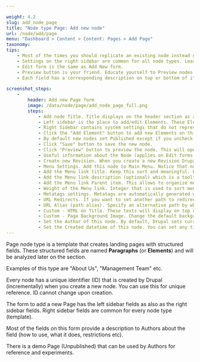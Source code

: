 ```yaml
---

weight: 4.2
slug: add_node_page
title: "Node type Page: Add new node"
url: /node/add/page
menu: "Dashboard > Content > Content: Pages > Add Page"
taxonomy: 
tips:
    - Most of the times you should replicate an existing node instead of creating a new one in order to save time.
    - Settings on the right sidebar are common for all node types. Learn once, use everywhere.
    - Edit form is the same as Add New form.
    - Preview button is your friend. Educate yourself to Preview nodes before saving them.
    - Each field has a corresponding description on top or bottom of it. Read this before entering values to the field.
    
screenshot_steps:
    -
        header: Add new Page form
        image: /data/node/page/add_node_page_full.png
        steps:
            - Add node Title. Title displays on the header section as also as on the browser title.
            - Left sidebar is the place to add/edit Elements. These Elements are the "content" of this node.
            - Right Sidebar contains system settings that do not represent content (eg menu settings) except from some custom fields.
            - Click the "Add Element" button to add new Elements on this node. (see more details on [Elements section](/#slug-paragraph))
            - By default new nodes set Published except if you uncheck this field.
            - Click "Save" button to save the new node.
            - Click "Preview" button to preview the node. This will open node in a special frame where you can select the View Mode to check the node display.
            - Useful information about the Node (applies on Edit forms only) like "Author", "Published status", "Last saved" datetime etc.
            - Create new Revision. When you create a new Revision Drupal will create a new instance of the node and keep the preview one to the database. This will allow Authors to go back later to an older revision if needed to.
            - Menu Settings. Add this node to Main Menu. Notice that nodes do not required to have a Menu link. Also, the Menu settings here are available from the [Menu](/#slug-menu) form too.
            - Add the Menu link title. Keep this sort and meaningful. By default Drupal will add here the node Title.
            - Add the Menu link description (optional) which is a tooltip helper when users hover over the menu item.
            - Add the Menu link Parent item. This allows to organize menu into submenus. Do not create more that 2 level menus.
            - Weight of the Menu link. Integer that is used to sort menu links. Eg Menu link with weight 20 displays after the Menu link with weight 19.
            - Metatags settings. Metatags are automatically generated with Drupal [tokens](/#slug-terminology) but you can also override them for each node. Advanced users only.
            - URL Redirects. If you want to set another path to redirect to this page add this here. By default Drupal will create a system redirect from the system path `/node/[ID]` to the node path alias.
            - URL Alias (path alias). Specify an alternative path by which this data can be accessed. For example, type `/about` when writing an about page. If there is a Menu Parent add this Parent path alias here too to create structured path aliases.
            - Custom - HTML on Title. These texts will display on top of the Page after the main Title. Used on the Homepage.  
            - Custom - Page Background Image. Change the default background image on top of the page with a custom one.
            - Set the Author of this node. By default, Drupal sets current user as Author.
            - Set the Created datetime of this node. You can set any time (current, past or future). By default, Drupal sets here current time.
---
```


Page node type is a template that creates landing pages with structured fields. 
These structured fields are named **Paragraphs** (or **Elements**) and will be analyzed later on the section.

Examples of this type are "About Us", "Management Team" etc.

Every node has a unique identifier (ID) that is created by Drupal (incrementally) when you create a new node. 
You can use this for unique reference. ID cannot change upon creation.

The form to add a new Page has the left sidebar fields as also as the right sidebar fields. 
Right sidebar fields are common for every node type (template). 

Most of the fields on this form provide a description to Authors about the field (how to use, what it does, restrictions etc).

There is a demo Page (Unpublished) that can be used by Authors for reference and experiments.
